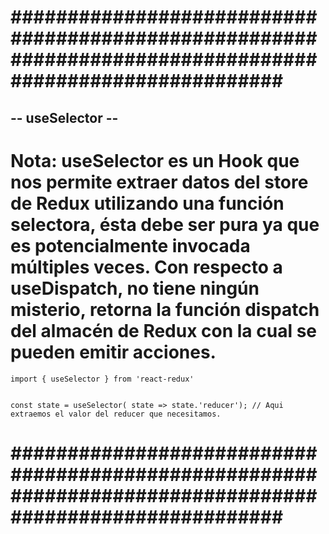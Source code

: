 # ######################################################################################################### #


## -- useSelector -- ##


# Nota: useSelector es un Hook que nos permite extraer datos del store de Redux utilizando una función selectora, ésta debe ser pura ya que es potencialmente invocada múltiples veces. Con respecto a useDispatch, no tiene ningún misterio, retorna la función dispatch del almacén de Redux con la cual se pueden emitir acciones.


    import { useSelector } from 'react-redux'


    const state = useSelector( state => state.'reducer'); // Aqui extraemos el valor del reducer que necesitamos.


# ######################################################################################################### #